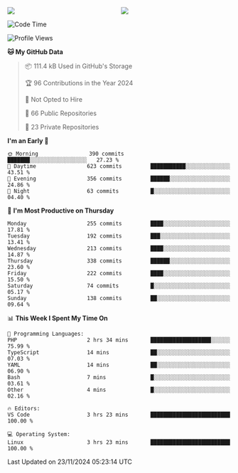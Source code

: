 <p style="display:flex;align-items:center;column-gap:0.5rem;" align="center">
  <img style="flex-grow:1;align-self:stretch;object-fit:cover;"  src ="https://github-readme-stats.vercel.app/api?username=gnoluv9x&show_icons=true&count_private=true&theme=chartreuse-dark&hide_border=true">
  <img style="flex-grow:1;align-self:stretch;object-fit:cover;"src ="https://github-readme-stats.vercel.app/api/top-langs/?username=gnoluv9x&layout=compact&hide_border=true&theme=chartreuse-dark&&langs_count=6&hide=jupyter%20notebook,tex,css,php&exclude_repo=Pacman-AI">
</p>

<!--START_SECTION:waka-->
![Code Time](http://img.shields.io/badge/Code%20Time-945%20hrs%2028%20mins-blue)

![Profile Views](http://img.shields.io/badge/Profile%20Views-1-blue)

**🐱 My GitHub Data** 

> 📦 111.4 kB Used in GitHub's Storage 
 > 
> 🏆 96 Contributions in the Year 2024
 > 
> 🚫 Not Opted to Hire
 > 
> 📜 66 Public Repositories 
 > 
> 🔑 23 Private Repositories 
 > 
**I'm an Early 🐤** 

```text
🌞 Morning                390 commits         ███████░░░░░░░░░░░░░░░░░░   27.23 % 
🌆 Daytime                623 commits         ███████████░░░░░░░░░░░░░░   43.51 % 
🌃 Evening                356 commits         ██████░░░░░░░░░░░░░░░░░░░   24.86 % 
🌙 Night                  63 commits          █░░░░░░░░░░░░░░░░░░░░░░░░   04.40 % 
```
📅 **I'm Most Productive on Thursday** 

```text
Monday                   255 commits         ████░░░░░░░░░░░░░░░░░░░░░   17.81 % 
Tuesday                  192 commits         ███░░░░░░░░░░░░░░░░░░░░░░   13.41 % 
Wednesday                213 commits         ████░░░░░░░░░░░░░░░░░░░░░   14.87 % 
Thursday                 338 commits         ██████░░░░░░░░░░░░░░░░░░░   23.60 % 
Friday                   222 commits         ████░░░░░░░░░░░░░░░░░░░░░   15.50 % 
Saturday                 74 commits          █░░░░░░░░░░░░░░░░░░░░░░░░   05.17 % 
Sunday                   138 commits         ██░░░░░░░░░░░░░░░░░░░░░░░   09.64 % 
```


📊 **This Week I Spent My Time On** 

```text
💬 Programming Languages: 
PHP                      2 hrs 34 mins       ███████████████████░░░░░░   75.99 % 
TypeScript               14 mins             ██░░░░░░░░░░░░░░░░░░░░░░░   07.03 % 
YAML                     14 mins             ██░░░░░░░░░░░░░░░░░░░░░░░   06.90 % 
Bash                     7 mins              █░░░░░░░░░░░░░░░░░░░░░░░░   03.61 % 
Other                    4 mins              █░░░░░░░░░░░░░░░░░░░░░░░░   02.16 % 

🔥 Editors: 
VS Code                  3 hrs 23 mins       █████████████████████████   100.00 % 

💻 Operating System: 
Linux                    3 hrs 23 mins       █████████████████████████   100.00 % 
```


 Last Updated on 23/11/2024 05:23:14 UTC
<!--END_SECTION:waka-->

